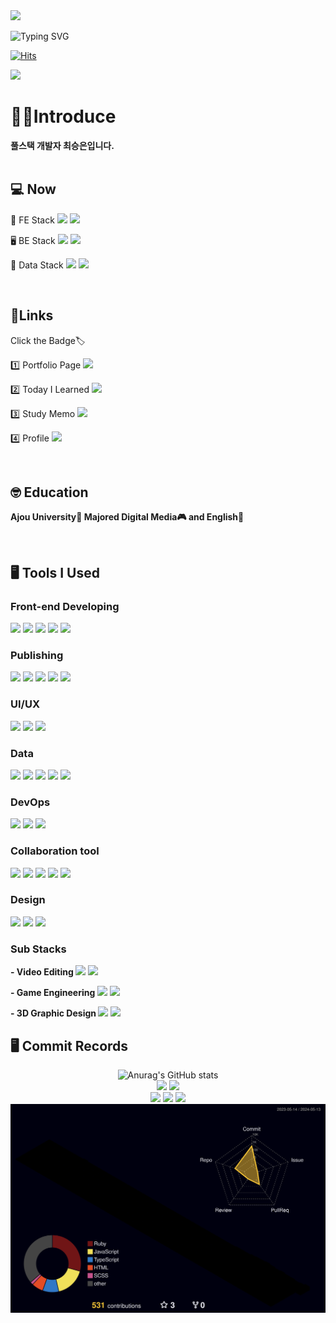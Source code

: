 
<img src="https://capsule-render.vercel.app/api?type=venom&color=auto&section=header&text=xeunnie's%20github&fontSize=25px"/>

![Typing SVG](https://readme-typing-svg.herokuapp.com?font=Indie+Flower&color=000000&size=30&center=true&lines=Hello+World+!&nbsp;+I'm+Seung+Eun+˙ᵕ˙+&nbsp;)

[![Hits](https://hits.seeyoufarm.com/api/count/incr/badge.svg?url=https%3A%2F%2Fgithub.com%2Fxeunnie&count_bg=%23192F3F&title_bg=%23DBF0FF&icon=react.svg&icon_color=%23192F3F&title=hits&edge_flat=false)](https://hits.seeyoufarm.com)

![](https://ghchart.rshah.org/256dda/xeunnie)

<div align=left>

# 👩‍💻Introduce
<b>풀스택 개발자 최승은입니다.</b>
<br/>
<br/>
## 💻 Now
 <p>🔭 FE Stack <img src="https://img.shields.io/badge/React-20232A?style=flat&logo=react&logoColor=61DAFB"> <img src="https://img.shields.io/badge/typescript-007ACC?style=flat&logo=typescript&logoColor=white"></p>
 <p>🖥️ BE Stack <img src="https://img.shields.io/badge/Java-007396?style=flat&logo=OpenJDK&logoColor=white"> <img src="https://img.shields.io/badge/Spring-6DB33F?style=flat&logo=spring&logoColor=white"></p>
 <p>💽 Data Stack <img src="https://img.shields.io/badge/Maria DB-003545?style=flat&logo=mariadb&logoColor=white"> <img src="https://img.shields.io/badge/My SQL Workbench-4479A1?style=flat&logo=mysql&logoColor=white"></p>

<br/>

## 🔗Links
 <div>
  <p>Click the Badge🏷</p>
  <p>1️⃣ Portfolio Page <a href="https://xeunnie.github.io/Portfoliopage/"><img src="https://img.shields.io/badge/Portfolio page Github.io -222222?style=flat&logo=githubpages&logoColor=white"></a></p>
  <p>2️⃣ Today I Learned <a href="https://xeunnie.github.io/"><img src="https://img.shields.io/badge/TIL Jekyll Blog-CC0000?style=flat&logo=jekyll&logoColor=white"></a></p>
  <p>3️⃣ Study Memo <a href="https://velog.io/@xeunnie/posts"><img src="https://img.shields.io/badge/Velog-20C997?style=flat&logo=velog&logoColor=white"></a></p>
  <p>4️⃣ Profile <a href="https://chloechoi98.notion.site/fc3ca218ed344535bfc2ca242a30c54a?pvs=4"><img src="https://img.shields.io/badge/Notion-222222?style=flat&logo=notion&logoColor=white"></a></p>
 </div>

<br/>

## 🤓 Education
<b>Ajou University🏫 Majored Digital Media🎮 and English📓</b>

<br/>

## 🖥 Tools I Used
### Front-end Developing
<img src="https://img.shields.io/badge/Vue.js-35495E?style=flat&logo=vue.js&logoColor=4FC08D">
<img src="https://img.shields.io/badge/JavaScript-F7DF1E?style=flat&logo=JavaScript&logoColor=white">
<img src="https://img.shields.io/badge/jQuery-0769AD?style=flat&logo=jquery&logoColor=white">
<img src="https://img.shields.io/badge/php-777BB4?style=flat&logo=svelte&logoColor=white">
<img src="https://img.shields.io/badge/Svelte-FF3E00?style=flat&logo=svelte&logoColor=white">

<br>

### Publishing
<img src="https://img.shields.io/badge/HTML5-E34F26?style=flat&logo=html5&logoColor=white"/>
<img src="https://img.shields.io/badge/CSS-239120?&style=flat&logo=css3&logoColor=white">
<img src="https://img.shields.io/badge/Sass-CC6699?&style=flat&logo=sass&logoColor=white">
<img src="https://img.shields.io/badge/Bootstrap-7952B3?style=flat&logo=bootstrap&logoColor=white"/>
<img src="https://img.shields.io/badge/p5%20js-ED225D?style=flat&logo=p5dotjs&logoColor=white">

<br>

### UI/UX
<img src="https://img.shields.io/badge/Adobe%20XD-470137?style=flat&logo=Adobe%20XD&logoColor=#FF61F6">
<img src="https://img.shields.io/badge/Figma-F24E1E?style=flat&logo=figma&logoColor=white">
<img src="https://img.shields.io/badge/Sketch-F7B500?style=flat&logo=sketch&logoColor=white">

<br>

### Data
<img src="https://img.shields.io/badge/Python-3776AB?style=flat&logo=python&logoColor=white">
<img src="https://img.shields.io/badge/PostgreSQL-4169E1?style=flat&logo=postgresql&logoColor=white">
<img src="https://img.shields.io/badge/Oracle-F80000?style=flat&logo=oracle&logoColor=white">
<img src="https://img.shields.io/badge/C-A8B9CC?style=flat&logo=c&logoColor=white">
<img src="https://img.shields.io/badge/R-276DC3?style=flat&logo=r&logoColor=white">

<br>

### DevOps </b>
<img src="https://img.shields.io/badge/Next.js-000000?style=flat&logo=nextdotjs&logoColor=white">
<img src="https://img.shields.io/badge/Node.js-339933?style=flat&logo=nodedotjs&logoColor=white">
<img src="https://img.shields.io/badge/MongoDB-47A248?style=flat&logo=mongodb&logoColor=white">

<br>

### Collaboration tool
<img src="https://img.shields.io/badge/Git-F05032?style=flat&logo=git&logoColor=white"/>
<img src="https://img.shields.io/badge/GitHub-181717?style=flat&logo=github&logoColor=white"/>
<img src="https://img.shields.io/badge/Slack-4A154B?style=flat&logo=slack&logoColor=white"/>
<img src="https://img.shields.io/badge/Jira Software-0052CC?style=flat&logo=jirasoftware&logoColor=white"/>
<img src="https://img.shields.io/badge/Jira Software-0052CC?style=flat&logo=atlassian&logoColor=white"/>

<br>

### Design
<img src="https://img.shields.io/badge/Adobe%20Illustrator-FF9A00?style=flat&logo=adobe%20illustrator&logoColor=white">
<img src="https://img.shields.io/badge/Adobe%20Photoshop-31A8FF?style=flat&logo=Adobe%20Photoshop&logoColor=black">
<img src="https://img.shields.io/badge/Adobe%20InDesign-FF3366?style=flat&logo=Adobe%20InDesign&logoColor=white">

<br>

 ### Sub Stacks
 
 <b> - Video Editing  </b>
 <img src="https://img.shields.io/badge/Adobe%20Premiere%20Pro-9999FF?style=flat&logo=Adobe%20Premiere%20Pro&logoColor=white">
 <img src="https://img.shields.io/badge/Adobe%20after%20affects-CF96FD?style=flat&logo=Adobe%20after%20effects&logoColor=393665">

 <b> - Game Engineering  </b>
 <img src="https://img.shields.io/badge/Unity-100000?style=flat&logo=unity&logoColor=white">
 <img src="https://img.shields.io/badge/Roblox-00A2FF?style=flat&logo=robloxstudio&logoColor=white">
 
<b> - 3D Graphic Design  </b>
<img src="https://img.shields.io/badge/Maya Autodesk-37A5CC?&style=flat&logo=autodeskmaya&logoColor=white">
<img src="https://img.shields.io/badge/Blender-E87D0D?&style=flat&logo=blender&logoColor=white">

</div>

## 🖥 Commit Records
<div align=center>
 
![Anurag's GitHub stats](https://github-readme-stats.vercel.app/api?username=xeunnie&show_icons=true&count_private=true&theme=catppuccin_latte)<br>
![](https://github-profile-summary-cards.vercel.app/api/cards/repos-per-language?username=xeunnie&theme=nord_bright)
![](https://github-profile-summary-cards.vercel.app/api/cards/most-commit-language?username=xeunnie&theme=nord_bright) <br>
![](https://github-profile-summary-cards.vercel.app/api/cards/stats?username=xeunnie&theme=nord_bright)
![](https://github-profile-summary-cards.vercel.app/api/cards/productive-time?username=xeunnie&theme=nord_bright)
![](https://github-profile-summary-cards.vercel.app/api/cards/profile-details?username=xeunnie&theme=nord_bright) 
<br>
![](./profile-3d-contrib/profile-night-rainbow.svg)
</div>
